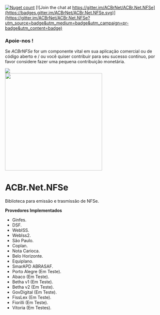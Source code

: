 [![Nuget count](http://img.shields.io/nuget/v/ACBr.Net.NFSe.svg)](https://www.nuget.org/packages/ACBr.Net.NFSe/)
[![Join the chat at https://gitter.im/ACBrNet/ACBr.Net.NFSe](https://badges.gitter.im/ACBrNet/ACBr.Net.NFSe.svg)](https://gitter.im/ACBrNet/ACBr.Net.NFSe?utm_source=badge&utm_medium=badge&utm_campaign=pr-badge&utm_content=badge)

### Apoie-nos !
Se *ACBrNFSe* for um componente vital em sua aplicação comercial ou de código aberto e / ou você quiser contribuir para seu sucesso contínuo, por favor considere fazer uma pequena contribuição monetária.

<a href="https://www.padrim.com.br/acbrnet" target="_blank"><img src="https://static-cdn.jtvnw.net/jtv_user_pictures/panel-148507617-image-b57c679ef728c74b-320-320.png"></a><br>
<a href="https://apoia.se/acbrnet" target="_b<p>lank"><img width="320" height="320" src="https://apoia.se/img/logoRed.svg"></a>

# ACBr.Net.NFSe

Biblioteca para emissão e trasmissão de NFSe.

**Provedores Implementados**
 - Ginfes.
- DSF.
- WebISS.
- WebIss2.
- São Paulo.
- Coplan.
- Nota Carioca.
- Belo Horizonte.
- Equiplano.
- SmarAPD ABRASAF.
- Porto Alegre (Em Teste).
- Abaco (Em Teste).
- Betha v1 (Em Teste).
- Betha v2 (Em Teste).
- GovDigital (Em Teste).
- FissLex (Em Teste).
- Fiorilli (Em Teste).
- Vitoria (Em Testes).
